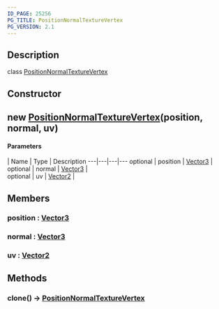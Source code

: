 ```yaml
---
ID_PAGE: 25256
PG_TITLE: PositionNormalTextureVertex
PG_VERSION: 2.1
---
```

## Description

class [PositionNormalTextureVertex](/classes/2.3/PositionNormalTextureVertex)



## Constructor

## new [PositionNormalTextureVertex](/classes/2.3/PositionNormalTextureVertex)(position, normal, uv)



#### Parameters
 | Name | Type | Description
---|---|---|---
optional | position | [Vector3](/classes/2.3/Vector3) |   
optional | normal | [Vector3](/classes/2.3/Vector3) |   
optional | uv | [Vector2](/classes/2.3/Vector2) |   
## Members

### position : [Vector3](/classes/2.3/Vector3)



### normal : [Vector3](/classes/2.3/Vector3)



### uv : [Vector2](/classes/2.3/Vector2)



## Methods

### clone() &rarr; [PositionNormalTextureVertex](/classes/2.3/PositionNormalTextureVertex)


